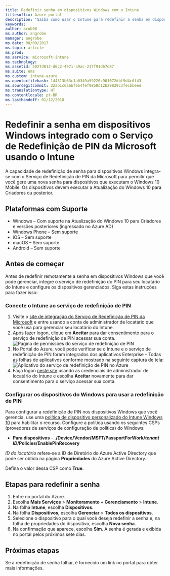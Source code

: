 ```yaml
---
title: Redefinir senha em dispositivos Windows com o Intune
titlesuffix: Azure portal
description: "Saiba como usar o Intune para redefinir a senha em dispositivos do Windows integrados com o Serviço de Redefinição do PIN da Microsoft.”"
keywords: 
author: arob98
ms.author: angrobe
manager: angrobe
ms.date: 08/09/2017
ms.topic: article
ms.prod: 
ms.service: microsoft-intune
ms.technology: 
ms.assetid: 5027d012-d6c2-4971-a9ac-217f91d67d87
ms.suite: ems
ms.custom: intune-azure
ms.openlocfilehash: 144313b63c1a6349a59220c901072dbf9d4c6f43
ms.sourcegitcommit: 22ab1c6a6bfeb4fef9850d12b29829c3fecbbeed
ms.translationtype: HT
ms.contentlocale: pt-BR
ms.lasthandoff: 01/12/2018
---
```

# <a name="reset-the-passcode-on-windows-devices-integrated-with-the-microsoft-pin-reset-service-using-intune"></a>Redefinir a senha em dispositivos Windows integrado com o Serviço de Redefinição de PIN da Microsoft usando o Intune

A capacidade de redefinição de senha para dispositivos Windows integra-se com o Serviço de Redefinição de PIN da Microsoft para permitir que você gere uma nova senha para dispositivos que executam o Windows 10 Mobile. Os dispositivos devem executar a Atualização do Windows 10 para Criadores ou posterior.

## <a name="supported-platforms"></a>Plataformas com Suporte

- Windows – Com suporte na Atualização do Windows 10 para Criadores e versões posteriores (ingressado no Azure AD)
- Windows Phone – Sem suporte
- iOS – Sem suporte
- macOS – Sem suporte
- Android – Sem suporte


## <a name="before-you-start"></a>Antes de começar

Antes de redefinir remotamente a senha em dispositivos Windows que você pode gerenciar, integre o serviço de redefinição do PIN para seu locatário do Intune e configure os dispositivos gerenciados. Siga estas instruções para fazer isso:

### <a name="connect-intune-with-the-pin-reset-service"></a>Conecte o Intune ao serviço de redefinição de PIN

1. Visite o [site de integração do Serviço de Redefinição de PIN da Microsoft](https://login.windows.net/common/oauth2/authorize?response_type=code&client_id=b8456c59-1230-44c7-a4a2-99b085333e84&resource=https%3A%2F%2Fgraph.windows.net&redirect_uri=https%3A%2F%2Fcred.microsoft.com&state=e9191523-6c2f-4f1d-a4f9-c36f26f89df0&prompt=admin_consent) e entre usando a conta de administrador de locatário que você usa para gerenciar seu locatário do Intune.
2. Após fazer logon, clique em **Aceitar** para dar consentimento para o serviço de redefinição de PIN acessar sua conta.<br>
![Página de permissões do serviço de redefinição de PIN](./media/pin-reset-service-application.png)
3. No Portal do Azure, você pode verificar se o Intune e o serviço de redefinição de PIN foram integrados dos aplicativos Enterprise – Todas as folhas de aplicativos conforme mostrado na seguinte captura de tela:<br>
![Aplicativo do serviço de redefinição de PIN no Azure](./media/pin-reset-service-home-screen.png)
4. Faça logon [neste site](https://login.windows.net/common/oauth2/authorize?response_type=code&client_id=9115dd05-fad5-4f9c-acc7-305d08b1b04e&resource=https%3A%2F%2Fcred.microsoft.com%2F&redirect_uri=ms-appx-web%3A%2F%2FMicrosoft.AAD.BrokerPlugin%2F9115dd05-fad5-4f9c-acc7-305d08b1b04e&state=6765f8c5-f4a7-4029-b667-46a6776ad611&prompt=admin_consent) usando as credenciais de administrador de locatário do Intune e escolha **Aceitar** novamente para dar consentimento para o serviço acessar sua conta.

### <a name="configure-windows-devices-to-use-pin-reset"></a>Configurar os dispositivos do Windows para usar a redefinição de PIN

Para configurar a redefinição de PIN nos dispositivos Windows que você gerencia, use uma [política de dispositivo personalizado do Intune Windows 10](custom-settings-windows-10.md) para habilitar o recurso. Configure a política usando os seguintes CSPs (provedores de serviços de configuração de política) do Windows:


- **Para dispositivos** - **./Device/Vendor/MSFT/PassportForWork/*tenant ID*/Policies/EnablePinRecovery**

*ID do locatário* refere-se à ID de Diretório do Azure Active Directory que pode ser obtida na página **Propriedades** do Azure Active Directory.

Defina o valor dessa CSP como **True**.

## <a name="steps-to-reset-the-passcode"></a>Etapas para redefinir a senha

1. Entre no portal do Azure.
2. Escolha **Mais Serviços** > **Monitoramento + Gerenciamento** > **Intune**.
3. Na folha **Intune**, escolha **Dispositivos**.
4. Na folha **Dispositivos**, escolha **Gerenciar** > **Todos os dispositivos**.
5. Selecione o dispositivo para o qual você deseja redefinir a senha e, na folha de propriedades do dispositivo, escolha **Nova senha**.
6. Na confirmação que aparece, escolha **Sim**. A senha é gerada e exibida no portal pelos próximos sete dias.

## <a name="next-steps"></a>Próximas etapas

Se a redefinição de senha falhar, é fornecido um link no portal para obter mais informações.


